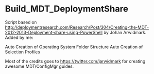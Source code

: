 # Build_MDT_DeploymentShare

Script based on http://deploymentresearch.com/Research/Post/304/Creating-the-MDT-2012-2013-Deployment-share-using-PowerShell by Johan Arwidmark.
Added by me:

Auto Creation of Operating System Folder Structure
Auto Creation of Selection Profiles

Most of the credits goes to https://twitter.com/jarwidmark for creating awesome MDT/ConfigMgr guides.